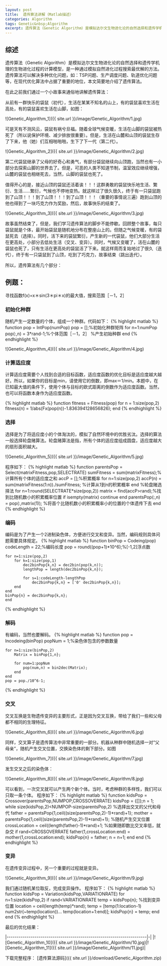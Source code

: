 ```yaml
---
layout: post
title:  遗传算法讲解（Matlab描述）
categories: Algorithm
tags: Genetic&nbsp;Algorithm
excerpt: 遗传算法（Genetic Algorithm）是模拟达尔文生物进化论的自然选择和遗传学机理的生物进化过程的计算模型。
---
```


## 综述

遗传算法（Genetic Algorithm）是模拟达尔文生物进化论的自然选择和遗传学机理的生物进化过程的计算模型，是一种通过模拟自然进化过程搜索最优解的方法。遗传算法可以解决多种优化问题，如：TSP问题、生产调度问题、轨道优化问题等，在现代优化算法中占据了重要的地位，本文简要地介绍了遗传算法。

在此之前我们通过一个小故事来通俗地讲解遗传算法：

从前有一群快乐的袋鼠（初代），生活在某某不知名的山上，有的袋鼠喜欢生活在高处，有的袋鼠喜欢生活在山脚，如图：

![Genetic_Algorithm_1]({{ site.url }}/image/Genetic_Algorithm/1.jpg)

可是天有不测风云，袋鼠有祸兮旦福。随着全球气候变暖，生活在山脚的袋鼠被热死了（所以说保护环境、减少排放很重要）。但是，生活在山麓和山顶的袋鼠生存了下来，他（她）们互相啪啪啪，生下了下一代（第二代）。

![Genetic_Algorithm_2]({{ site.url }}/image/Genetic_Algorithm/2.jpg)

第二代袋鼠继承了父母的好奇心和勇气，有部分袋鼠继续向山顶跑，当然也有一小部分去探索山脚的世界去了。但是，可恶的人类不知道节制，温室效应继续增强，山麓的袋鼠也相继死去，当然，山脚的袋鼠也死了。

值得开心的是，接近山顶的袋鼠还活着诶！！！这群勇敢的袋鼠快乐地生活、繁衍、生活……繁衍，气候也不停地变热。就这样过了很久很久，终于有一只袋鼠跑到了山顶！！！到了山顶！！！到了山顶！！！（重要的事情说三遍）跑到山顶的他也得到了一块巧克力作为奖励，然后，故事快乐的结束了。

![Genetic_Algorithm_3]({{ site.url }}/image/Genetic_Algorithm/3.jpg)

故事虽然结束了，但是，我们学习遗传算法的脚步不能停歇。回顾整个故事，每只袋鼠就是个体，最开始袋鼠是随机地分布在整座山上的。但随之气候变暖，有的袋鼠死去（选择）。同时，活下来的袋鼠繁衍，产生新的一代袋鼠，他们大部分生活在更高处，小部分去低处生活（交叉、变异）。同时，气候又变暖了，活在山麓的袋鼠也死了，只有生活在更高处的袋鼠活了下来。就这样周而复始地过了很久（迭代），终于有一只袋鼠到了山顶，吃到了巧克力，故事结束（跳出迭代）。

所以，遗传算法有几个部分：

## 例题：

寻找函数f(x)=x＊sin(3＊pi＊x)的最大值，搜索范围［－1，2］

### 初始化种群

随机产生一定数量的个体，组成一个种群。代码如下：
{% highlight matlab %}
function pop = IntPop(numPop)
    pop = [];%初始化种群矩阵
    for n=1:numPop
        pop(:,n) = 3*rand-1;%个体范围［－1，2］
        %产生初始种群
    end
{% endhighlight %}

![Genetic_Algorithm_4]({{ site.url }}/image/Genetic_Algorithm/4.jpg)

### 计算适应度

计算适应度需要个人找到合适的目标函数，适应度函数的优化目标是适应度越大越好。所以，如果你的目标是min，请使用它的倒数，即max＝1/min。本题中，在已知最大值的条件下，使用个体与目标的欧式距离的倒数作为适应度函数。当然，也可以将函数本身作为适应度函数。

{% highlight matlab %}
function fitness = Fitness(pop)
    for n = 1:size(pop,2)
    fitness(n) = 1/abs(Fx(pop(n))-1.836394128656826);
    end
{% endhighlight %}

### 选择

选择是为了将适应度小的个体淘汰的，模拟了自然环境中的优胜劣汰。选择的算法一般选择轮盘赌算法。轮盘赌算法是指，所有个体的适应度组成圆盘，适应度越大的扇形面积越大。

![Genetic_Algorithm_5]({{ site.url }}/image/Genetic_Algorithm/5.jpg)

程序如下：
{% highlight matlab %}
function parentsPop = Select(matrixFitness,pop,SELECTRATE)
    sumFitness = sum(matrixFitness);%计算所有个体的适应度之和
    accP = [];%积累概率
    for n=1:size(pop,2)
        accP(n) = sum(matrixFitness(1:n))./sumFitness;
        %计算从1到n的积累概率
        end
        %轮盘赌选择法
    for n=1:round(SELECTRATE*size(pop,2))
        matrix = find(accP>rand);%找到比随机数小的积累概率位置
        if isempty(matrix)
            continue
        end
    parentsPop(:,n) = pop(:,matrix(1));
    %将首个比随机数小的积累概率小的位置的个体遗传下去
    end
{% endhighlight %}

### 编码

编码是为了产生一个2进制染色体，方便进行交叉和变异。当然，编码规则具体问题需要具体规定。
{% highlight matlab %}
function binPop = Codeing(pop)
    codeLength = 22;%编码长度
    pop = round((pop+1)*10^6);%[-1,2]浮点数

    for n=1:size(pop,2)
        for k=1:size(pop,1)
            dec2binPop{k,n} = dec2bin(pop(k,n));
            lengthPop = length(dec2binPop{k,n});

            for s=1:codeLength-lengthPop
                dec2binPop{k,n} = ['0' dec2binPop{k,n}];
        end
    end
    binPop{n} = dec2binPop{k,n};
    end
{% endhighlight %}

### 解码

有编码，当然也要解码。
{% highlight matlab %}
function pop = Incodeing(binPop)
    popNum = 1;%染色体包含的参数数量

    for n=1:size(binPop,2)
        Matrix = binPop{1,n};

        for num=1:popNum
            pop(num,n) = bin2dec(Matrix);
        end
    end
    pop = pop./10^6-1;
{% endhighlight %}

### 交叉

交叉互换是生物遗传变异的主要形式，正是因为交叉互换，带给了我们一些和父母都不相同的生理特征。

![Genetic_Algorithm_6]({{ site.url }}/image/Genetic_Algorithm/6.jpg)

同样，交叉算子是遗传算法中非常重要的一部分。机器从种群中随机选择一对“父母亲”，随机产生交叉位置，交换染色体的剩下部分。如图

![Genetic_Algorithm_7]({{ site.url }}/image/Genetic_Algorithm/7.jpg)

发生交叉之后的染色体：

![Genetic_Algorithm_8]({{ site.url }}/image/Genetic_Algorithm/8.jpg)

可以看到，一次交叉就可以产生两个新个体。当时，考虑种群的多样性，我们可以只取一条个体。
程序如下：
{% highlight matlab %}
function kidsPop = Crossover(parentsPop,NUMPOP,CROSSOVERRATE)
    kidsPop = {[]};n = 1;
    while size(kidsPop,2)<NUMPOP-size(parentsPop,2)
        %选择出交叉的父代和母代
        father = parentsPop{1,ceil((size(parentsPop,2)-1)*rand)+1};
        mother = parentsPop{1,ceil((size(parentsPop,2)-1)*rand)+1};
        %随机产生交叉位置
        crossLocation = ceil((length(father)-1)*rand)+1;
        %如果随即数比交叉率低，就杂交
        if rand<CROSSOVERRATE
            father(1,crossLocation:end) = mother(1,crossLocation:end);
            kidsPop{n} = father;
            n = n+1;
        end
    end
{% endhighlight %}

### 变异

在遗传变异过程中，另一个重要的过程就是变异。

![Genetic_Algorithm_9]({{ site.url }}/image/Genetic_Algorithm/9.jpg)

我们通过随机某位取反，完成变异操作。
程序如下：
{% highlight matlab %}
function kidsPop = Variation(kidsPop,VARIATIONRATE)
    for n=1:size(kidsPop,2)
        if rand<VARIATIONRATE
            temp = kidsPop{n};
            %找到变异位置
            location = ceil(length(temp)*rand);
            temp = [temp(1:location-1) num2str(~temp(location))...
                temp(location+1:end)];
           kidsPop{n} = temp;
        end
    end
{% endhighlight %}


最后的优化结果：

|----------------------------------------------------------------------|-|
|![Genetic_Algorithm_10]({{ site.url }}/image/Genetic_Algorithm/10.jpg)|![Genetic_Algorithm_11]({{ site.url }}/image/Genetic_Algorithm/11.jpg)|

下载完整程序： [遗传算法源码]({{ site.url }}/download/Genetic_Algorithm.zip)
